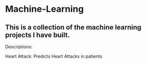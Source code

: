 # Machine-Learning
This is a collection of the machine learning projects I have built.
-------------------------------------------------------------------
Descriptions:

Heart Attack:  Predicts Heart Attacks in patients


